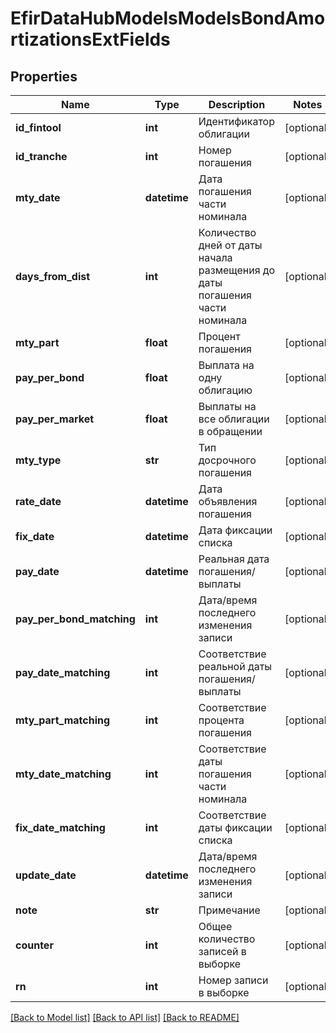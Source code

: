 # EfirDataHubModelsModelsBondAmortizationsExtFields

## Properties
Name | Type | Description | Notes
------------ | ------------- | ------------- | -------------
**id_fintool** | **int** | Идентификатор облигации | [optional] 
**id_tranche** | **int** | Номер погашения | [optional] 
**mty_date** | **datetime** | Дата погашения части номинала | [optional] 
**days_from_dist** | **int** | Количество дней от даты начала размещения до даты погашения части номинала | [optional] 
**mty_part** | **float** | Процент погашения | [optional] 
**pay_per_bond** | **float** | Выплата на одну облигацию | [optional] 
**pay_per_market** | **float** | Выплаты на все облигации в обращении | [optional] 
**mty_type** | **str** | Тип досрочного погашения | [optional] 
**rate_date** | **datetime** | Дата объявления погашения | [optional] 
**fix_date** | **datetime** | Дата фиксации списка | [optional] 
**pay_date** | **datetime** | Реальная дата погашения/выплаты | [optional] 
**pay_per_bond_matching** | **int** | Дата/время последнего изменения записи | [optional] 
**pay_date_matching** | **int** | Соответствие реальной даты погашения/выплаты | [optional] 
**mty_part_matching** | **int** | Соответствие процента погашения | [optional] 
**mty_date_matching** | **int** | Соответствие даты погашения части номинала | [optional] 
**fix_date_matching** | **int** | Соответствие даты фиксации списка | [optional] 
**update_date** | **datetime** | Дата/время последнего изменения записи | [optional] 
**note** | **str** | Примечание | [optional] 
**counter** | **int** | Общее количество записей в выборке | [optional] 
**rn** | **int** | Номер записи в выборке | [optional] 

[[Back to Model list]](../README.md#documentation-for-models) [[Back to API list]](../README.md#documentation-for-api-endpoints) [[Back to README]](../README.md)

